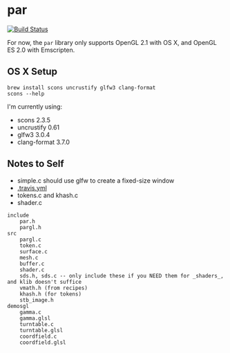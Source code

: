 # par

[![Build Status](https://travis-ci.org/prideout/par.svg?branch=master)](https://travis-ci.org/prideout/par)

For now, the `par` library only supports OpenGL 2.1 with OS X, and OpenGL ES 2.0 with Emscripten.

## OS X Setup

```
brew install scons uncrustify glfw3 clang-format
scons --help
```

I'm currently using:
- scons 2.3.5
- uncrustify 0.61
- glfw3 3.0.4
- clang-format 3.7.0

## Notes to Self

- simple.c should use glfw to create a fixed-size window
- [.travis.yml](http://docs.travis-ci.com/user/osx-ci-environment/)
- tokens.c and khash.c
- shader.c

```
include
    par.h
    pargl.h
src
    pargl.c
    token.c
    surface.c
    mesh.c
    buffer.c
    shader.c
    sds.h, sds.c -- only include these if you NEED them for _shaders_, and klib doesn't suffice
    vmath.h (from recipes)
    khash.h (for tokens)
    stb_image.h
demosgl
    gamma.c
    gamma.glsl
    turntable.c
    turntable.glsl
    coordfield.c
    coordfield.glsl
```

